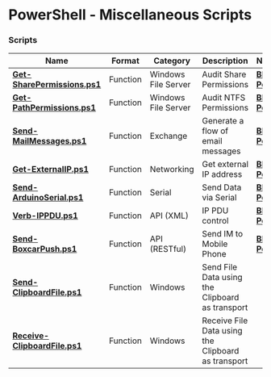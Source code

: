 # PowerShell - Miscellaneous Scripts

### Scripts
|**Name**|**Format**|**Category**|**Description**|**Note**|
|---|---|---|---|---|
|[<b>Get-SharePermissions.ps1</b>](https://github.com/jfrmilner/PowerShell-Miscellaneous_Scripts/blob/master/Get-SharePermissions/Get-SharePermissions.ps1)|Function|Windows File Server|Audit Share Permissions|[<b>Blog Post</b>](https://jfrmilner.wordpress.com/2011/05/02/audit-share-permissions-powershell-script/)|
|[<b>Get-PathPermissions.ps1</b>](https://github.com/jfrmilner/PowerShell-Miscellaneous_Scripts/blob/master/Get-PathPermissions/Get-PathPermissions.ps1)|Function|Windows File Server|Audit NTFS Permissions|[<b>Blog Post</b>](https://jfrmilner.wordpress.com/2011/05/01/audit-ntfs-permissions-powershell-script)|
|[<b>Send-MailMessages.ps1</b>](https://github.com/jfrmilner/PowerShell-Miscellaneous_Scripts/blob/master/Send-MailMessages/Send-MailMessages.ps1)|Function|Exchange|Generate a flow of email messages|[<b>Blog Post</b>](https://jfrmilner.wordpress.com/2010/08/26/send-mailmessages)|
|[<b>Get-ExternalIP.ps1</b>](https://github.com/jfrmilner/PowerShell-Miscellaneous_Scripts/blob/master/Get-ExternalIP/Get-ExternalIP.ps1)|Function|Networking|Get external IP address|[<b>Blog Post</b>](https://jfrmilner.wordpress.com/2012/12/22/powershell-quick-tip-03-whats-my-external-ip-address-windows-command-line/)|
|[<b>Send-ArduinoSerial.ps1</b>](https://github.com/jfrmilner/PowerShell-Miscellaneous_Scripts/blob/master/Send-ArduinoSerial/Send-ArduinoSerial.ps1)|Function|Serial|Send Data via Serial|[<b>Blog Post</b>](https://jfrmilner.wordpress.com/2012/12/30/powershell-power-sockets-arduinorf-part-3-use-powershell-to-send-serial-commands-to-your-arduino/)|
|[<b>Verb-IPPDU.ps1</b>](https://github.com/jfrmilner/PowerShell-Miscellaneous_Scripts/tree/master/Verb-IPPDU)|Function|API (XML)|IP PDU control|[<b>Blog Post</b>](https://jfrmilner.wordpress.com/2013/01/06/controlling-an-ip-pdu-with-powershell/)|
|[<b>Send-BoxcarPush.ps1</b>](https://github.com/jfrmilner/PowerShell-Miscellaneous_Scripts/blob/master/Send-BoxcarPush/Send-BoxcarPush.ps1)|Function|API (RESTful)|Send IM to Mobile Phone|[<b>Blog Post</b>](https://jfrmilner.wordpress.com/2014/03/01/powershell-push-notifications-powered-by-boxcar/)|
|[<b>Send-ClipboardFile.ps1</b>](https://github.com/jfrmilner/PowerShell-Miscellaneous_Scripts/blob/master/Send-ClipboardFile/Send-ClipboardFile.ps1)|Function|Windows|Send File Data using the Clipboard as transport||
|[<b>Receive-ClipboardFile.ps1</b>](https://github.com/jfrmilner/PowerShell-Miscellaneous_Scripts/blob/master/Receive-ClipboardFile/Receive-ClipboardFile.ps1)|Function|Windows|Receive File Data using the Clipboard as transport||
